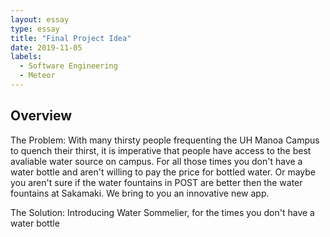 ```yaml
---
layout: essay
type: essay
title: "Final Project Idea"
date: 2019-11-05
labels:
  - Software Engineering
  - Meteor
---
```


## Overview

The Problem: With many thirsty people frequenting the UH Manoa Campus to quench their thirst, it is imperative that people have access to the best avaliable water source on campus. For all those times you don't have a water bottle and aren't willing to pay the price for bottled water. Or maybe you aren't sure if the water fountains in POST are better then the water fountains at Sakamaki. We bring to you an innovative new app.

The Solution: Introducing Water Sommelier, for the times you don't have a water bottle
